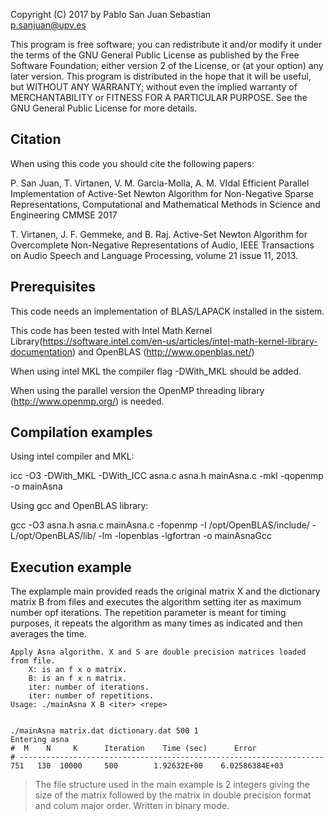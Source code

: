 Copyright (C) 2017 by Pablo San Juan Sebastian                        
p.sanjuan@upv.es                                                      
                                                                      
This program is free software; you can redistribute it and/or modify it under the terms of the GNU General Public License as published by the Free Software Foundation; either version 2 of the License, or (at your option) any later version. This program is distributed in the hope that it will be useful, but WITHOUT ANY WARRANTY; without even the implied warranty of MERCHANTABILITY or FITNESS FOR A PARTICULAR PURPOSE.  See the GNU General Public License for more details.                      

Citation
---------

When using this code you should  cite the following papers:

P. San Juan, T. Virtanen, V. M. Garcia-Molla, A. M. VIdal
Efficient Parallel Implementation of Active-Set Newton Algorithm for Non-Negative Sparse Representations,
Computational and Mathematical Methods in Science and Engineering CMMSE 2017

T. Virtanen, J. F. Gemmeke, and B. Raj. Active-Set Newton
Algorithm for Overcomplete Non-Negative Representations of Audio,
IEEE Transactions on  Audio Speech and Language Processing,
volume 21 issue 11, 2013.

Prerequisites
--------------


This code needs an implementation of BLAS/LAPACK installed in the sistem.

This code has been tested with Intel Math Kernel Library(https://software.intel.com/en-us/articles/intel-math-kernel-library-documentation) and OpenBLAS (http://www.openblas.net/)

When using intel  MKL the compiler flag -DWith_MKL should be added.

When using the parallel version the OpenMP threading library (http://www.openmp.org/) is needed.


Compilation examples
---------------------
Using intel compiler and MKL:

icc -O3 -DWith_MKL -DWith_ICC asna.c asna.h mainAsna.c -mkl -qopenmp -o mainAsna

Using gcc and OpenBLAS library:

gcc -O3 asna.h asna.c mainAsna.c -fopenmp -I /opt/OpenBLAS/include/ -L/opt/OpenBLAS/lib/ -lm -lopenblas -lgfortran -o mainAsnaGcc


Execution example
---------------------

The explample main provided reads the original matrix X and the dictionary matrix B from files and executes the algorithm setting iter as maximum number opf iterations.
The repetition parameter is meant for timing purposes, it repeats the algorithm as many times as indicated and then averages the time.


    Apply Asna algorithm. X and S are double precision matrices loaded from file.
        X: is an f x o matrix.
        B: is an f x n matrix.
        iter: number of iterations.
        iter: number of repetitions.
    Usage: ./mainAsna X B <iter> <repe>


    ./mainAsna matrix.dat dictionary.dat 500 1
    Entering asna
    #  M    N     K      Iteration    Time (sec)      Error
    # --------------------------------------------------------------------
    751   130  10000     500        1.92632E+00    6.02586384E+03
 
> The file structure used in the main example is 2 integers giving the size of the matrix followed by the matrix in double precision format and colum major order. 
>Written in binary mode.


 
